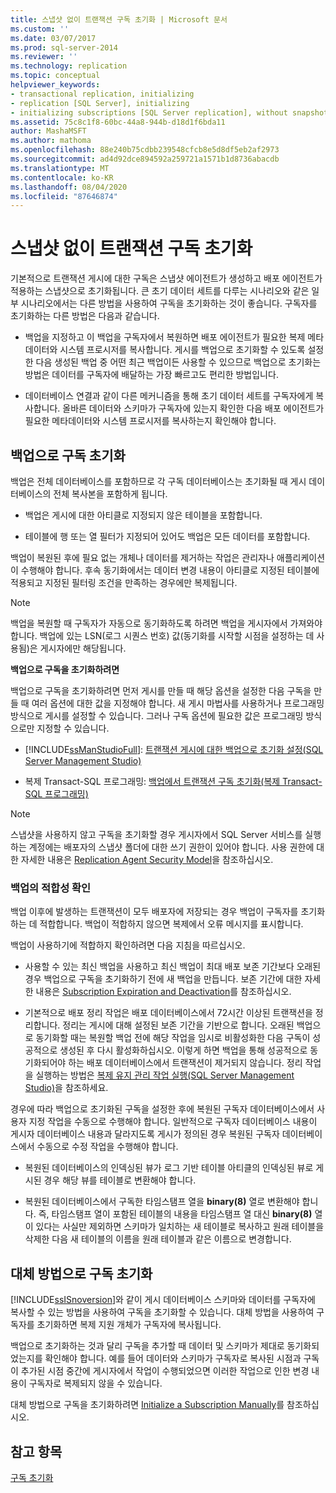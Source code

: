 ```yaml
---
title: 스냅샷 없이 트랜잭션 구독 초기화 | Microsoft 문서
ms.custom: ''
ms.date: 03/07/2017
ms.prod: sql-server-2014
ms.reviewer: ''
ms.technology: replication
ms.topic: conceptual
helpviewer_keywords:
- transactional replication, initializing
- replication [SQL Server], initializing
- initializing subscriptions [SQL Server replication], without snapshots
ms.assetid: 75c8c1f8-60bc-44a8-944b-d18d1f6bda11
author: MashaMSFT
ms.author: mathoma
ms.openlocfilehash: 88e240b75cdbb239548cfcb8e5d8df5eb2af2973
ms.sourcegitcommit: ad4d92dce894592a259721a1571b1d8736abacdb
ms.translationtype: MT
ms.contentlocale: ko-KR
ms.lasthandoff: 08/04/2020
ms.locfileid: "87646874"
---
```

# <a name="initialize-a-transactional-subscription-without-a-snapshot"></a>스냅샷 없이 트랜잭션 구독 초기화
  기본적으로 트랜잭션 게시에 대한 구독은 스냅샷 에이전트가 생성하고 배포 에이전트가 적용하는 스냅샷으로 초기화됩니다. 큰 초기 데이터 세트를 다루는 시나리오와 같은 일부 시나리오에서는 다른 방법을 사용하여 구독을 초기화하는 것이 좋습니다. 구독자를 초기화하는 다른 방법은 다음과 같습니다.  
  
-   백업을 지정하고 이 백업을 구독자에서 복원하면 배포 에이전트가 필요한 복제 메타데이터와 시스템 프로시저를 복사합니다. 게시를 백업으로 초기화할 수 있도록 설정한 다음 생성된 백업 중 어떤 최근 백업이든 사용할 수 있으므로 백업으로 초기화는 방법은 데이터를 구독자에 배달하는 가장 빠르고도 편리한 방법입니다.  
  
-   데이터베이스 연결과 같이 다른 메커니즘을 통해 초기 데이터 세트를 구독자에게 복사합니다. 올바른 데이터와 스키마가 구독자에 있는지 확인한 다음 배포 에이전트가 필요한 메타데이터와 시스템 프로시저를 복사하는지 확인해야 합니다.  
  
## <a name="initializing-a-subscription-with-a-backup"></a>백업으로 구독 초기화  
 백업은 전체 데이터베이스를 포함하므로 각 구독 데이터베이스는 초기화될 때 게시 데이터베이스의 전체 복사본을 포함하게 됩니다.  
  
-   백업은 게시에 대한 아티클로 지정되지 않은 테이블을 포함합니다.  
  
-   테이블에 행 또는 열 필터가 지정되어 있어도 백업은 모든 데이터를 포함합니다.  
  
 백업이 복원된 후에 필요 없는 개체나 데이터를 제거하는 작업은 관리자나 애플리케이션이 수행해야 합니다. 후속 동기화에서는 데이터 변경 내용이 아티클로 지정된 테이블에 적용되고 지정된 필터링 조건을 만족하는 경우에만 복제됩니다.  
  
> [!NOTE]  
>  백업을 복원할 때 구독자가 자동으로 동기화하도록 하려면 백업을 게시자에서 가져와야 합니다. 백업에 있는 LSN(로그 시퀀스 번호) 값(동기화를 시작할 시점을 설정하는 데 사용됨)은 게시자에만 해당됩니다.  
  
 **백업으로 구독을 초기화하려면**  
  
 백업으로 구독을 초기화하려면 먼저 게시를 만들 때 해당 옵션을 설정한 다음 구독을 만들 때 여러 옵션에 대한 값을 지정해야 합니다. 새 게시 마법사를 사용하거나 프로그래밍 방식으로 게시를 설정할 수 있습니다. 그러나 구독 옵션에 필요한 값은 프로그래밍 방식으로만 지정할 수 있습니다.  
  
-   [!INCLUDE[ssManStudioFull](../../includes/ssmanstudiofull-md.md)]: [트랜잭션 게시에 대한 백업으로 초기화 설정&#40;SQL Server Management Studio&#41;](enable-initialization-with-backup-for-transactional-publications.md)  
  
-   복제 Transact-SQL 프로그래밍: [백업에서 트랜잭션 구독 초기화&#40;복제 Transact-SQL 프로그래밍&#41;](initialize-a-transactional-subscription-from-a-backup.md)  
  
> [!NOTE]  
>  스냅샷을 사용하지 않고 구독을 초기화할 경우 게시자에서 SQL Server 서비스를 실행하는 계정에는 배포자의 스냅샷 폴더에 대한 쓰기 권한이 있어야 합니다. 사용 권한에 대한 자세한 내용은 [Replication Agent Security Model](security/replication-agent-security-model.md)을 참조하십시오.  
  
### <a name="ensuring-the-suitability-of-a-backup"></a>백업의 적합성 확인  
 백업 이후에 발생하는 트랜잭션이 모두 배포자에 저장되는 경우 백업이 구독자를 초기화하는 데 적합합니다. 백업이 적합하지 않으면 복제에서 오류 메시지를 표시합니다.  
  
 백업이 사용하기에 적합하지 확인하려면 다음 지침을 따르십시오.  
  
-   사용할 수 있는 최신 백업을 사용하고 최신 백업이 최대 배포 보존 기간보다 오래된 경우 백업으로 구독을 초기화하기 전에 새 백업을 만듭니다. 보존 기간에 대한 자세한 내용은 [Subscription Expiration and Deactivation](subscription-expiration-and-deactivation.md)를 참조하십시오.  
  
-   기본적으로 배포 정리 작업은 배포 데이터베이스에서 72시간 이상된 트랜잭션을 정리합니다. 정리는 게시에 대해 설정된 보존 기간을 기반으로 합니다. 오래된 백업으로 동기화할 때는 복원할 백업 전에 해당 작업을 임시로 비활성화한 다음 구독이 성공적으로 생성된 후 다시 활성화하십시오. 이렇게 하면 백업을 통해 성공적으로 동기화되어야 하는 배포 데이터베이스에서 트랜잭션이 제거되지 않습니다. 정리 작업을 실행하는 방법은 [복제 유지 관리 작업 실행&#40;SQL Server Management Studio&#41;](administration/run-replication-maintenance-jobs-sql-server-management-studio.md)을 참조하세요.  
  
 경우에 따라 백업으로 초기화된 구독을 설정한 후에 복원된 구독자 데이터베이스에서 사용자 지정 작업을 수동으로 수행해야 합니다. 일반적으로 구독자 데이터베이스 내용이 게시자 데이터베이스 내용과 달라지도록 게시가 정의된 경우 복원된 구독자 데이터베이스에서 수동으로 수정 작업을 수행해야 합니다.  
  
-   복원된 데이터베이스의 인덱싱된 뷰가 로그 기반 테이블 아티클의 인덱싱된 뷰로 게시된 경우 해당 뷰를 테이블로 변환해야 합니다.  
  
-   복원된 데이터베이스에서 구독한 타임스탬프 열을 **binary(8)** 열로 변환해야 합니다. 즉, 타임스탬프 열이 포함된 테이블의 내용을 타임스탬프 열 대신 **binary(8)** 열이 있다는 사실만 제외하면 스키마가 일치하는 새 테이블로 복사하고 원래 테이블을 삭제한 다음 새 테이블의 이름을 원래 테이블과 같은 이름으로 변경합니다.  
  
## <a name="initializing-a-subscription-with-an-alternative-method"></a>대체 방법으로 구독 초기화  
 [!INCLUDE[ssISnoversion](../../includes/ssisnoversion-md.md)]와 같이 게시 데이터베이스 스키마와 데이터를 구독자에 복사할 수 있는 방법을 사용하여 구독을 초기화할 수 있습니다. 대체 방법을 사용하여 구독자를 초기화하면 복제 지원 개체가 구독자에 복사됩니다.  
  
 백업으로 초기화하는 것과 달리 구독을 추가할 때 데이터 및 스키마가 제대로 동기화되었는지를 확인해야 합니다. 예를 들어 데이터와 스키마가 구독자로 복사된 시점과 구독이 추가된 시점 중간에 게시자에서 작업이 수행되었으면 이러한 작업으로 인한 변경 내용이 구독자로 복제되지 않을 수 있습니다.  
  
 대체 방법으로 구독을 초기화하려면 [Initialize a Subscription Manually](initialize-a-subscription-manually.md)를 참조하십시오.  
  
## <a name="see-also"></a>참고 항목  
 [구독 초기화](initialize-a-subscription.md)  
  
  

